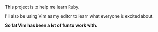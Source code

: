 This project is to help me learn Ruby.

I'll also be using Vim as my editor to learn what everyone is excited about. 

**So fat Vim has been a lot of fun to work with.**
